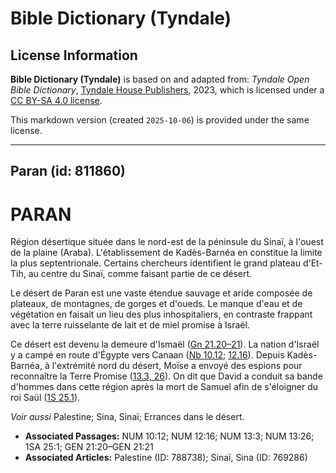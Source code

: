 # Bible Dictionary (Tyndale)

## License Information

**Bible Dictionary (Tyndale)** is based on and adapted from: _Tyndale Open Bible Dictionary_, [Tyndale House Publishers](https://tyndaleopenresources.com/), 2023, which is licensed under a [CC BY-SA 4.0 license](https://creativecommons.org/licenses/by-sa/4.0/legalcode.en).

This markdown version (created `2025-10-06`) is provided under the same license.



--------------------------------

## Paran (id: 811860)

PARAN
=====

Région désertique située dans le nord\-est de la péninsule du Sinaï, à l'ouest de la plaine (Araba). L'établissement de Kadès\-Barnéa en constitue la limite la plus septentrionale. Certains chercheurs identifient le grand plateau d'Et\-Tih, au centre du Sinaï, comme faisant partie de ce désert.

Le désert de Paran est une vaste étendue sauvage et aride composée de plateaux, de montagnes, de gorges et d'oueds. Le manque d'eau et de végétation en faisait un lieu des plus inhospitaliers, en contraste frappant avec la terre ruisselante de lait et de miel promise à Israël.

Ce désert est devenu la demeure d'Ismaël ([Gn 21\.20–21](https://ref.ly/Gen21:20-Gen21:21)). La nation d'Israël y a campé en route d'Égypte vers Canaan ([Nb 10\.12](https://ref.ly/Num10:12); [12\.16](https://ref.ly/Num12:16)). Depuis Kadès\-Barnéa, à l'extrémité nord du désert, Moïse a envoyé des espions pour reconnaître la Terre Promise ([13\.3, 26](https://ref.ly/Num13:3,Num13:26)). On dit que David a conduit sa bande d'hommes dans cette région après la mort de Samuel afin de s'éloigner du roi Saül ([1S 25\.1](https://ref.ly/1Sam25:1)).

*Voir aussi* Palestine; Sina, Sinaï; Errances dans le désert.

* **Associated Passages:** NUM 10:12; NUM 12:16; NUM 13:3; NUM 13:26; 1SA 25:1; GEN 21:20–GEN 21:21
* **Associated Articles:** Palestine (ID: 788738); Sinaï, Sina (ID: 769286)

